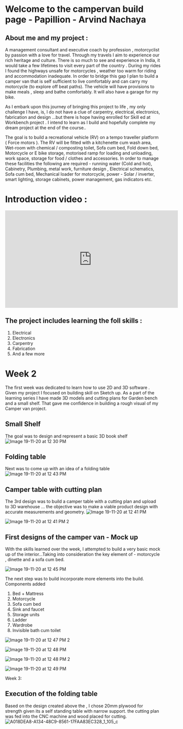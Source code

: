 # Welcome to the campervan build page - Papillion - Arvind Nachaya

## About me  and my project :

A management consultant and executive coach by profession , motorcyclist by passion with a love for travel. Through my travels I aim to experience our rich heritage and culture. There is so much to see and experience in India, it would take a few lifetimes to visit every part of the country .
During my rides I found the highways unsafe for motorcycles , weather too warm for riding and accommodation inadequate. In order to bridge this gap I plan to build a camper van that is self sufficient to live comfortably and can carry my motorcycle (to explore off beat paths).
The vehicle will have provisions to make meals , sleep and bathe comfortably. It will also have a garage for my bike.

As I embark upon this journey of bringing this project to life , my only challenge I have, is, I do not have a clue of carpentry, electrical, electronics, fabrication and design …but there is hope having enrolled for Skill ed at Workbench project . I intend to learn as I build and hopefully complete my dream project at the end of the course..


The goal is to build a recreational vehicle (RV) on a tempo traveller platform ( Force motors ). The RV will be fitted with a kitchenette cum wash area, Wet-room with chemical / composting toilet, Sofa cum bed, Fold down bed, Motorcycle or E bike storage, motorised ramp for loading and unloading, work space, storage for food / clothes and accessories.
In order to manage these facilities the following are required - running water (Cold and hot), Cabinetry, Plumbing, metal work, furniture design , Electrical schematics, Sofa cum bed, Mechanical loader for motorcycle, power - Solar / inverter, smart lighting, storage cabinets, power management, gas indicators etc.

# Introduction video :
<iframe width="560" height="315" src="https://www.youtube.com/embed/9gcJL64XQMY" frameborder="0" allow="accelerometer; autoplay; clipboard-write; encrypted-media; gyroscope; picture-in-picture" allowfullscreen></iframe>

## The project includes learning the foll skills :
1. Electrical 
2. Electronics 
3. Carpentry 
4. Fabrication 
5. And a few more 

# Week 2 
The first week was dedicated to learn how to use 2D and 3D software . Given my project I focused on building skill on Sketch up. As a part of the learning series I have made 3D models and cutting plans for Garden bench and a small shelf. That gave me confidence in building a rough visual of my Camper van project.

## Small Shelf 
The goal was to design and represent a basic 3D book shelf 
![Image 19-11-20 at 12 30 PM](https://user-images.githubusercontent.com/73225133/99636138-09d7c380-2a69-11eb-910c-ed701fa9d5c3.jpg)

## Folding table 
Next was to come up with an idea of a folding table
![Image 19-11-20 at 12 43 PM](https://user-images.githubusercontent.com/73225133/99637098-5e2f7300-2a6a-11eb-8425-0a873b9f17e8.jpg)

## Camper table with cutting plan
The 3rd design was to build a camper table with a cutting plan and upload to 3D warehouse ... the objective was to make a viable product design with accurate measurements and geometry.
![Image 19-11-20 at 12 41 PM](https://user-images.githubusercontent.com/73225133/99637502-f3cb0280-2a6a-11eb-8137-7d5414bf1768.jpg)

![Image 19-11-20 at 12 41 PM 2](https://user-images.githubusercontent.com/73225133/99638094-c6328900-2a6b-11eb-8656-4e8e27e27371.jpg)

## First designs of the camper van - Mock up 
With the skills learned over the week, I attempted to build a very basic mock up of the interior...Taking into consideration the key element of - motorcycle , dinette and a sofa cum bed.

![Image 19-11-20 at 12 45 PM](https://user-images.githubusercontent.com/73225133/99638583-72746f80-2a6c-11eb-8fe2-75f90e0e682a.jpg)

The next step was to build incorporate more elements into the build. Components added
1. Bed + Mattress
2. Motorcycle
3. Sofa cum bed
4. Sink and faucet
5. Storage units 
6. Ladder
7. Wardrobe
8. Invisible bath cum toilet

![Image 19-11-20 at 12 47 PM 2](https://user-images.githubusercontent.com/73225133/99639657-e2372a00-2a6d-11eb-99e1-8b738d7b2fde.jpg)

![Image 19-11-20 at 12 48 PM](https://user-images.githubusercontent.com/73225133/99639694-eebb8280-2a6d-11eb-8a56-9e0a62a645e5.jpg)

![Image 19-11-20 at 12 48 PM 2](https://user-images.githubusercontent.com/73225133/99639737-fd099e80-2a6d-11eb-9e4e-a9e04b81e26e.jpg)

![Image 19-11-20 at 12 49 PM](https://user-images.githubusercontent.com/73225133/99639754-0561d980-2a6e-11eb-97b4-296ca404ff16.jpg)

Week 3:
## Execution of the folding table 
Based on the design created above the , I chose 20mm plywood for strength given its a self standing table with narrow support. 
the cutting plan was fed into the CNC machine and wood placed for cutting.
![A018DEA8-A134-48C9-8561-17FAA83EC328_1_105_c](https://user-images.githubusercontent.com/73225133/112980421-7e3d1480-9177-11eb-9b79-8c15390b9bf5.jpeg)




